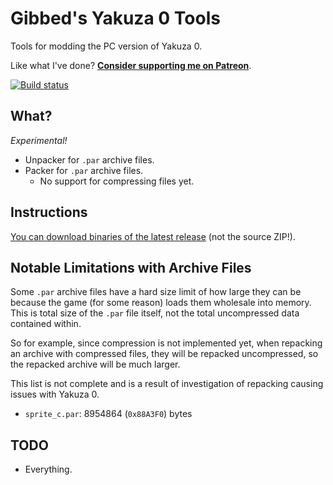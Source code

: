 # Gibbed's Yakuza 0 Tools

Tools for modding the PC version of Yakuza 0.

Like what I've done? **[Consider supporting me on Patreon](http://patreon.com/gibbed)**.

[![Build status](https://ci.appveyor.com/api/projects/status/p3q4ml8567bxlvx3/branch/master?svg=true)](https://ci.appveyor.com/project/gibbed/gibbed-yakuza0/branch/master)

## What?

*Experimental!*

* Unpacker for `.par` archive files.
* Packer for `.par` archive files.
    * No support for compressing files yet.

## Instructions

[You can download binaries of the latest release](https://github.com/gibbed/Gibbed.Yakuza0/releases/latest) (not the source ZIP!).

## Notable Limitations with Archive Files

Some `.par` archive files have a hard size limit of how large they can be because the game (for some reason) loads them wholesale into memory. This is total size of the `.par` file itself, not the total uncompressed data contained within.

So for example, since compression is not implemented yet, when repacking an archive with compressed files, they will be repacked uncompressed, so the repacked archive will be much larger.

This list is not complete and is a result of investigation of repacking causing issues with Yakuza 0.

* `sprite_c.par`: 8954864 (`0x88A3F0`) bytes

## TODO

* Everything.
